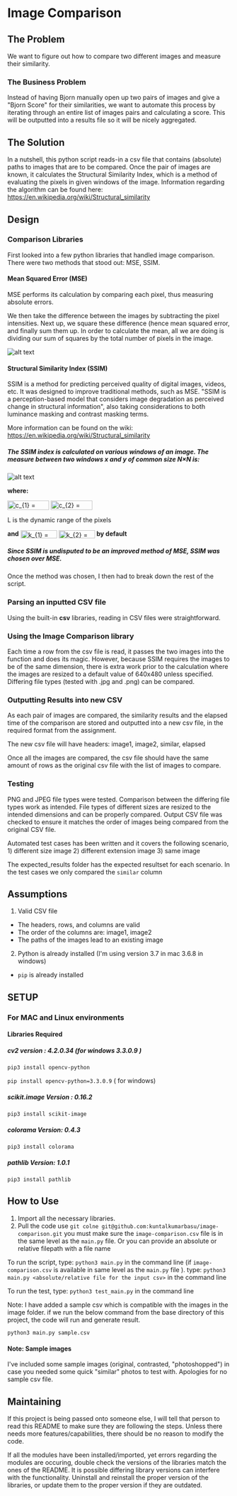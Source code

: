 # Image Comparison

## The Problem
We want to figure out how to compare two different images and measure their similarity.

### The Business Problem
Instead of having Bjorn manually open up two pairs of images and give a "Bjorn Score" for their similarities, we want to automate this process by iterating through an entire list of images pairs and calculating a score. This will be outputted into a results file so it will be nicely aggregated.

## The Solution
In a nutshell, this python script reads-in a csv file that contains (absolute) paths to images that are to be compared. Once the pair of images are known, it calculates the Structural Similarity Index, which is a method of evaluating the pixels in given windows of the image.
Information regarding the algorithm can be found here: https://en.wikipedia.org/wiki/Structural_similarity

## Design 

### Comparison Libraries
First looked into a few python libraries that handled image comparison. There were two methods that stood out: MSE, SSIM.

#### Mean Squared Error (MSE)
MSE performs its calculation by comparing each pixel, thus measuring absolute errors.

We then take the difference between the images by subtracting the pixel intensities. Next up, we square these difference (hence mean squared error, and finally sum them up.
In order to calculate the mean, all we are doing is dividing our sum of squares by the total number of pixels in the image.

![alt text](https://www.pyimagesearch.com/wp-content/uploads/2014/06/compare_mse.png)

#### Structural Similarity Index (SSIM)

SSIM is a method for predicting perceived quality of digital images, videos, etc. It was designed to improve traditional methods, such as MSE.
"SSIM is a perception-based model that considers image degradation as perceived change in structural information", also taking considerations to both luminance masking and contrast masking terms.

More information can be found on the wiki: https://en.wikipedia.org/wiki/Structural_similarity

##### The SSIM index is calculated on various windows of an image. The measure between two windows x and y of common size N×N is:


![alt text](https://wikimedia.org/api/rest_v1/media/math/render/svg/63349f3ee17e396915f6c25221ae488c3bb54b66)

__where:__

<img src="http://www.sciweavers.org/tex2img.php?eq=%20c_%7B1%7D%20%3D%20%28k_%7B1%7DL%29%5E2&bc=White&fc=Black&im=jpg&fs=12&ff=arev&edit=0" align="center" border="0" alt=" c_{1} = (k_{1}L)^2" width="94" height="21" />
<img src="http://www.sciweavers.org/tex2img.php?eq=%20c_%7B2%7D%20%3D%20%28k_%7B2%7DL%29%5E2&bc=White&fc=Black&im=jpg&fs=12&ff=arev&edit=0" align="center" border="0" alt=" c_{2} = (k_{2}L)^2" width="94" height="21" />

L is the dynamic range of the pixels



__and__
<img src="http://www.sciweavers.org/tex2img.php?eq=%20k_%7B1%7D%20%3D%200.01%0A&bc=White&fc=Black&im=jpg&fs=12&ff=arev&edit=0" align="center" border="0" alt=" k_{1} = 0.01" width="82" height="18" />
<img src="http://www.sciweavers.org/tex2img.php?eq=%20k_%7B2%7D%20%3D%200.03%0A&bc=White&fc=Black&im=jpg&fs=12&ff=arev&edit=0" align="center" border="0" alt=" k_{2} = 0.03" width="82" height="18" />
__by default__


 ##### Since SSIM is undisputed to be an improved method of MSE, SSIM was chosen over MSE.
 
 Once the method was chosen, I then had to break down the rest of the script.
 
 ### Parsing an inputted CSV file
 
 Using the built-in __csv__ libraries, reading in CSV files were straightforward. 
 
 ### Using the Image Comparison library
 
 Each time a row from the csv file is read, it passes the two images into the function and does its magic.
 However, because SSIM requires the images to be of the same dimension, there is extra work prior to the calculation where the images are resized to a default value of 640x480 unless specified.
 Differing file types (tested with .jpg and .png) can be compared.
 
 ### Outputting Results into new CSV
 
 As each pair of images are compared, the similarity results and the elapsed time of the comparison are stored and outputted into a new csv file, in the required format from the assignment.
 
 The new csv file will have headers: image1, image2, similar, elapsed
 
 Once all the images are compared, the csv file should have the same amount of rows as the original csv file with the list of images to compare.
 
 ### Testing
 PNG and JPEG file types were tested. Comparison between the differing file types work as intended. 
 File types of different sizes are resized to the intended dimensions and can be properly compared.
 Output CSV file was checked to ensure it matches the order of images being compared from the original CSV file.

 Automated test cases has been written and it covers the following scenario,
 	1) different size image
 	2) different extension image
 	3) same image

 The expected_results folder has the expected resultset for each scenario. In the test cases we only compared the `similar` column


## Assumptions
1. Valid CSV file
* The headers, rows, and columns are valid
* The order of the columns are: image1, image2
* The paths of the images lead to an existing image

2. Python is already installed (I'm using version 3.7 in mac 3.6.8 in windows)
* ```pip``` is already installed

## SETUP 

### For MAC and Linux environments

#### Libraries Required 

##### cv2 version : 4.2.0.34 (for windows 3.3.0.9 )

``` pip3 install opencv-python ``` 

``` pip install opencv-python=3.3.0.9 ``` ( for windows)

##### scikit.image Version : 0.16.2

``` pip3 install scikit-image ```

##### colorama Version: 0.4.3

``` pip3 install colorama ```

##### pathlib Version: 1.0.1

```pip3 install pathlib ```


 
 ## How to Use
 1. Import all the necessary libraries.
 2. Pull the code use ```git colne git@github.com:kuntalkumarbasu/image-comparison.git```
 you must make sure the `image-comparison.csv` file is in the same level as the `main.py` file. Or you can provide an absolute or relative filepath with a file name

 
 To run the script, 
 type: `python3 main.py` in the command line (if `image-comparison.csv` is available in same level as the `main.py` file ).
 type: `python3 main.py <absolute/relative file for the input csv>` in the command line


 To run the test, 
 type: `python3 test_main.py` in the command line 

 Note: I have added a sample csv which is compatible with the images in the image folder. if we run the below command from the base directory of this project, the code will run and generate result.

 `python3 main.py sample.csv`

 
 
 #### Note: Sample images
 I've included some sample images (original, contrasted, "photoshopped") in case you needed some quick "similar" photos to test with. Apologies for no sample csv file.
 
 ## Maintaining
 If this project is being passed onto someone else, I will tell that person to read this README to make sure they are following the steps. Unless there needs more features/capabilities, there should be no reason to modify the code.
 
 If all the modules have been installed/imported, yet errors regarding the modules are occuring, double check the versions of the libraries match the ones of the README. It is possible differing library versions can interfere with the functionality. Uninstall and reinstall the proper version of the libraries, or update them to the proper version if they are outdated.
 
 
 
